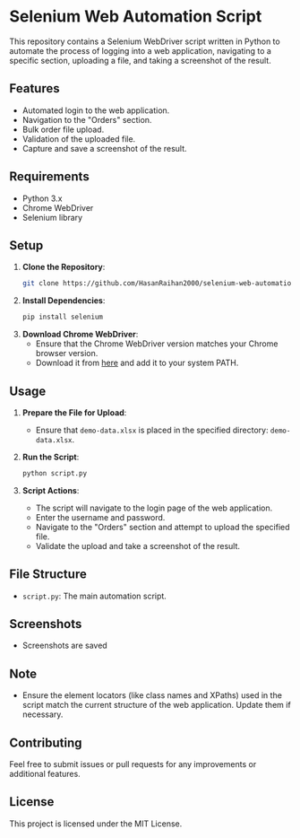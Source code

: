# Selenium Web Automation Script

This repository contains a Selenium WebDriver script written in Python to automate the process of logging into a web application, navigating to a specific section, uploading a file, and taking a screenshot of the result. 

## Features
- Automated login to the web application.
- Navigation to the "Orders" section.
- Bulk order file upload.
- Validation of the uploaded file.
- Capture and save a screenshot of the result.

## Requirements
- Python 3.x
- Chrome WebDriver
- Selenium library

## Setup
1. **Clone the Repository**:
    ```sh
    git clone https://github.com/HasanRaihan2000/selenium-web-automation.git
    ```
2. **Install Dependencies**:
    ```sh
    pip install selenium
    ```
3. **Download Chrome WebDriver**:
    - Ensure that the Chrome WebDriver version matches your Chrome browser version.
    - Download it from [here](https://sites.google.com/a/chromium.org/chromedriver/downloads) and add it to your system PATH.

## Usage
1. **Prepare the File for Upload**:
    - Ensure that `demo-data.xlsx` is placed in the specified directory: `demo-data.xlsx`.

2. **Run the Script**:
    ```sh
    python script.py
    ```

3. **Script Actions**:
    - The script will navigate to the login page of the web application.
    - Enter the username and password.
    - Navigate to the "Orders" section and attempt to upload the specified file.
    - Validate the upload and take a screenshot of the result.

## File Structure
- `script.py`: The main automation script.

## Screenshots
- Screenshots are saved 

## Note
- Ensure the element locators (like class names and XPaths) used in the script match the current structure of the web application. Update them if necessary.

## Contributing
Feel free to submit issues or pull requests for any improvements or additional features.

## License
This project is licensed under the MIT License.

